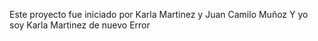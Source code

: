 Este proyecto fue iniciado por Karla Martinez y Juan Camilo Muñoz  Y yo soy Karla Martinez de nuevo 
Error 
